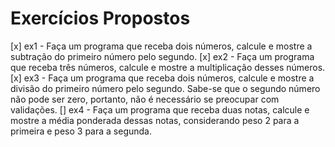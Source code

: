 # Exercícios Propostos

[x] ex1 - Faça um programa que receba dois números, calcule e mostre a subtração do primeiro número pelo segundo.
[x] ex2 - Faça um programa que receba três números, calcule e mostre a multiplicação desses números.
[x] ex3 - Faça um programa que receba dois números, calcule e mostre a divisão do primeiro número pelo segundo. Sabe-se que o segundo número não pode ser zero, portanto, não é necessário se preocupar com validações.
[] ex4 - Faça um programa que receba duas notas, calcule e mostre a média ponderada dessas notas, considerando peso 2 para a primeira e peso 3 para a segunda.